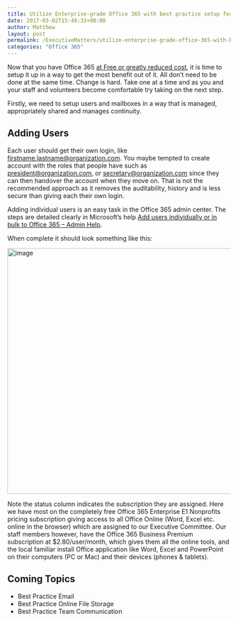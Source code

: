 ```yaml
---
title: Utilize Enterprise-grade Office 365 with best practice setup for your small Nonprofit organization
date: 2017-03-02T15:49:33+00:00
author: Matthew
layout: post
permalink: /ExecutiveMatters/utilize-enterprise-grade-office-365-with-best-practice-setup-for-your-small-nonprofit-organization/
categories: "Office 365"
---
```

Now that you have Office 365 <a href="/ExecutiveMatters/how-to-set-up-free-office-365-for-small-nonprofit-organizations-such-as-kindergartens-and-pcs-in-australia/" target="_blank">at Free or greatly reduced cost</a>, it is time to setup it up in a way to get the most benefit out of it. All don’t need to be done at the same time. Change is hard. Take one at a time and as you and your staff and volunteers become comfortable try taking on the next step.

Firstly, we need to setup users and mailboxes in a way that is managed, appropriately shared and manages continuity.

## Adding Users

Each user should get their own login, like <firstname.lastname@organization.com>. You maybe tempted to create account with the roles that people have such as <president@organization.com>, or <secretary@organization.com> since they can then handover the account when they move on. That is not the recommended approach as it removes the auditability, history and is less secure than giving each their own login.

Adding individual users is an easy task in the Office 365 admin center. The steps are detailed clearly in Microsoft’s help <a href="https://support.office.microsoft.com/en-us/article/Add-users-individually-or-in-bulk-to-Office-365-Admin-Help-1970f7d6-03b5-442f-b385-5880b9c256ec?ui=en-US&rs=en-US&ad=US" target="_blank">Add users individually or in bulk to Office 365 &#8211; Admin Help</a>.

When complete it should look something like this:

[<img title="image" style="border-top: 0px; border-right: 0px; background-image: none; border-bottom: 0px; padding-top: 0px; padding-left: 0px; border-left: 0px; display: inline; padding-right: 0px" border="0" alt="image" src="http://processpa.com/wp-content/uploads/2017/03/image_thumb.png" width="1024" height="554" />](http://processpa.com/wp-content/uploads/2017/03/image-4.png)

Note the status column indicates the subscription they are assigned. Here we have most on the completely free Office 365 Enterprise E1 Nonprofits pricing subscription giving access to all Office Online (Word, Excel etc. online in the browser) which are assigned to our Executive Committee. Our staff members however, have the Office 365 Business Premium subscription at $2.80/user/month, which gives them all the online tools, and the local familiar install Office application like Word, Excel and PowerPoint on their computers (PC or Mac) and their devices (phones & tablets).

## Coming Topics

  * Best Practice Email
  * Best Practice Online File Storage
  * Best Practice Team Communication
